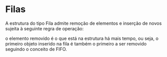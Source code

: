 # Filas

A estrutura do tipo Fila admite remoção de elementos e inserção de novos sujeita à seguinte regra de operação:

o elemento removido é o que está na estrutura há mais tempo, ou seja, o primeiro objeto inserido na fila é também o primeiro a ser removido seguindo o conceito de FIFO.